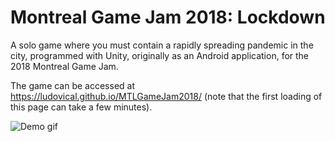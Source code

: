 # Montreal Game Jam 2018: Lockdown
A solo game where you must contain a rapidly spreading pandemic in the city, programmed with Unity, originally as an Android application, for the 2018 Montreal Game Jam.

The game can be accessed at https://ludovical.github.io/MTLGameJam2018/ (note that the first loading of this page can take a few minutes).

![Demo gif](https://github.com/LudovicAL/MTLGameJam2018/blob/master/Demo.gif?raw=true)
